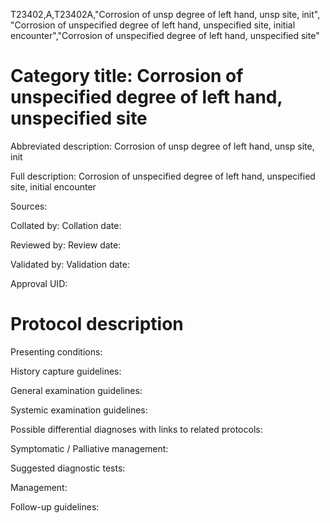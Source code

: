 T23402,A,T23402A,"Corrosion of unsp degree of left hand, unsp site, init", "Corrosion of unspecified degree of left hand, unspecified site, initial encounter","Corrosion of unspecified degree of left hand, unspecified site"
# Category title: Corrosion of unspecified degree of left hand, unspecified site

Abbreviated description: Corrosion of unsp degree of left hand, unsp site, init

Full description: Corrosion of unspecified degree of left hand, unspecified site, initial encounter

Sources:

Collated by:
Collation date:

Reviewed by:
Review date:

Validated by:
Validation date:

Approval UID:

# Protocol description

Presenting conditions:

History capture guidelines:

General examination guidelines:

Systemic examination guidelines:

Possible differential diagnoses with links to related protocols:

Symptomatic / Palliative management:

Suggested diagnostic tests:

Management:

Follow-up guidelines:
